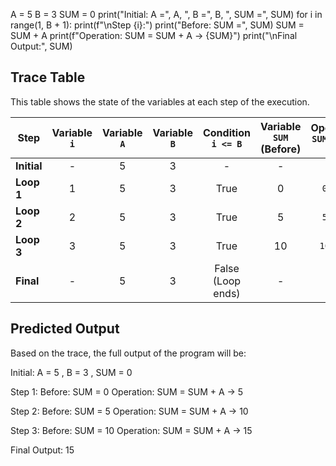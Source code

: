 A = 5
B = 3
SUM = 0
print("Initial: A =", A, ", B =", B, ", SUM =", SUM)
for i in range(1, B + 1):
    print(f"\nStep {i}:")
    print("Before: SUM =", SUM)
    SUM = SUM + A
    print(f"Operation: SUM = SUM + A → {SUM}")
print("\nFinal Output:", SUM)


## Trace Table

This table shows the state of the variables at each step of the execution.

| Step        | Variable `i` | Variable `A` | Variable `B` | Condition `i <= B` | Variable `SUM` (Before) | Operation `SUM = SUM + A` | Variable `SUM` (After) |
|-------------|:------------:|:------------:|:------------:|:------------------:|:-----------------------:|:-------------------------:|:----------------------:|
| **Initial** | -            | 5            | 3            | -                  | -                       | -                         | 0                      |
| **Loop 1**  | 1            | 5            | 3            | True               | 0                       | `0 + 5`                   | 5                      |
| **Loop 2**  | 2            | 5            | 3            | True               | 5                       | `5 + 5`                   | 10                     |
| **Loop 3**  | 3            | 5            | 3            | True               | 10                      | `10 + 5`                  | 15                     |
| **Final**   | -            | 5            | 3            | False (Loop ends)  | -                       | -                         | **15**                 |

## Predicted Output

Based on the trace, the full output of the program will be:

Initial: A = 5 , B = 3 , SUM = 0

Step 1:
Before: SUM = 0
Operation: SUM = SUM + A → 5

Step 2:
Before: SUM = 5
Operation: SUM = SUM + A → 10

Step 3:
Before: SUM = 10
Operation: SUM = SUM + A → 15

Final Output: 15
